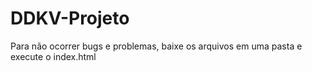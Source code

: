 # DDKV-Projeto
Para não ocorrer bugs e problemas, baixe os arquivos em uma pasta e execute o index.html
